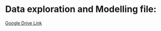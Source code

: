 # Data exploration and Modelling file:
[Google Drive Link](https://drive.google.com/drive/folders/1ncN31YYLWbdVkMxpY8kEjxACpRXvsb77?usp=drive_link) 